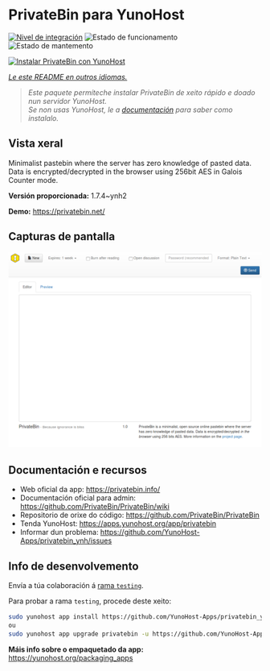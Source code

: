 <!--
NOTA: Este README foi creado automáticamente por <https://github.com/YunoHost/apps/tree/master/tools/readme_generator>
NON debe editarse manualmente.
-->

# PrivateBin para YunoHost

[![Nivel de integración](https://dash.yunohost.org/integration/privatebin.svg)](https://ci-apps.yunohost.org/ci/apps/privatebin/) ![Estado de funcionamento](https://ci-apps.yunohost.org/ci/badges/privatebin.status.svg) ![Estado de mantemento](https://ci-apps.yunohost.org/ci/badges/privatebin.maintain.svg)

[![Instalar PrivateBin con YunoHost](https://install-app.yunohost.org/install-with-yunohost.svg)](https://install-app.yunohost.org/?app=privatebin)

*[Le este README en outros idiomas.](./ALL_README.md)*

> *Este paquete permíteche instalar PrivateBin de xeito rápido e doado nun servidor YunoHost.*  
> *Se non usas YunoHost, le a [documentación](https://yunohost.org/install) para saber como instalalo.*

## Vista xeral

Minimalist pastebin where the server has zero knowledge of pasted data. Data is encrypted/decrypted in the browser using 256bit AES in Galois Counter mode.


**Versión proporcionada:** 1.7.4~ynh2

**Demo:** <https://privatebin.net/>

## Capturas de pantalla

![Captura de pantalla de PrivateBin](./doc/screenshots/bootstrap.png)

## Documentación e recursos

- Web oficial da app: <https://privatebin.info/>
- Documentación oficial para admin: <https://github.com/PrivateBin/PrivateBin/wiki>
- Repositorio de orixe do código: <https://github.com/PrivateBin/PrivateBin>
- Tenda YunoHost: <https://apps.yunohost.org/app/privatebin>
- Informar dun problema: <https://github.com/YunoHost-Apps/privatebin_ynh/issues>

## Info de desenvolvemento

Envía a túa colaboración á [rama `testing`](https://github.com/YunoHost-Apps/privatebin_ynh/tree/testing).

Para probar a rama `testing`, procede deste xeito:

```bash
sudo yunohost app install https://github.com/YunoHost-Apps/privatebin_ynh/tree/testing --debug
ou
sudo yunohost app upgrade privatebin -u https://github.com/YunoHost-Apps/privatebin_ynh/tree/testing --debug
```

**Máis info sobre o empaquetado da app:** <https://yunohost.org/packaging_apps>

